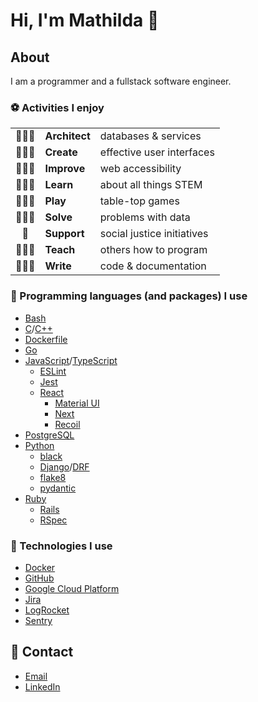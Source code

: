 # Hi, I'm Mathilda 👾

## About

I am a programmer and a fullstack software engineer.

### ⚽ Activities I enjoy

||||
|:-:|:-|:-|
|👷🏻‍♀️| **Architect** | databases & services             |
|👩🏻‍🎨| **Create**    | effective user interfaces        |
|👩🏻‍🔧| **Improve**   | web accessibility                |
|👩🏻‍🎓| **Learn**     | about all things STEM            |
|🧙🏻‍♀️| **Play**      | table-top games                  |
|👩🏻‍🔬| **Solve**     | problems with data               |
|🌱| **Support**   | social justice initiatives       |
|👩🏻‍🏫| **Teach**     | others how to program            |
|👩🏻‍💻| **Write**     | code & documentation             |

### 💽 Programming languages (and packages) I use

- [Bash](https://www.gnu.org/software/bash/manual/bash.html)
- [C](https://en.cppreference.com/w/c/language/)/[C++](https://en.cppreference.com/w/cpp/language/)
- [Dockerfile](https://docs.docker.com/engine/reference/builder/)
- [Go](https://go.dev/doc/)
- [JavaScript](https://developer.mozilla.org/docs/Web/JavaScript/)/[TypeScript](https://www.typescriptlang.org/docs/)
  - [ESLint](https://eslint.org/docs/user-guide/getting-started)
  - [Jest](https://jestjs.io/docs/getting-started/)
  - [React](https://reactjs.org/docs/getting-started.html)
    - [Material UI](https://mui.com/)
    - [Next](https://nextjs.org/docs/getting-started/)
    - [Recoil](https://recoiljs.org/)
- [PostgreSQL](https://www.postgresql.org/docs/)
- [Python](https://docs.python.org/)
  - [black](https://black.readthedocs.io/)
  - [Django](https://docs.djangoproject.com/)/[DRF](https://www.django-rest-framework.org/)
  - [flake8](https://flake8.pycqa.org/)
  - [pydantic](https://pydantic-docs.helpmanual.io/)
- [Ruby](https://ruby-doc.org/)
  - [Rails](https://guides.rubyonrails.org/)
  - [RSpec](https://rspec.info/documentation)

### 🧰 Technologies I use

- [Docker](https://docs.docker.com/)
- [GitHub](https://docs.github.com/)
- [Google Cloud Platform](https://cloud.google.com/docs/)
- [Jira](https://confluence.atlassian.com/jira/)
- [LogRocket](https://docs.logrocket.com/docs/)
- [Sentry](https://docs.sentry.io/)

## 🔮 Contact

- [Email](me@mathilda.dev)
- [LinkedIn](https://www.linkedin.com/in/mtilda/)
